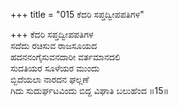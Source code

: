 +++
title = "015 ಕೆದರಿ ಸಪ್ತದ್ವೀಪಪತಿಗಳ"

+++
ಕೆದರಿ ಸಪ್ತದ್ವೀಪಪತಿಗಳ  
ಸದೆದು ರಚಿಸುವ ರಾಜಸೂಯದ  
ಹದನನಂಗೈಸುವನದಾರೀ ವರ್ತಮಾನದಲಿ   
ಸುದತಿಯರ ಸೂಳೆಯರ ಮುಂದು  
ಬ್ಬಿದೆಯಲಾ ನಾರದನ ಘಲ್ಲಣೆ  
ಗಿದು ಸುದುರ್ಘಟವಿಂದು ಬಿದ್ದ ವಿಘಾತಿ ಬಲುಹೆಂದ      ॥15॥